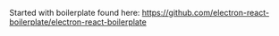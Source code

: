 Started with boilerplate found here: https://github.com/electron-react-boilerplate/electron-react-boilerplate
